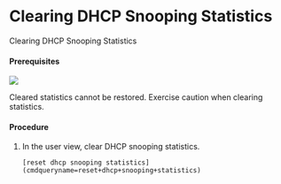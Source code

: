 Clearing DHCP Snooping Statistics
=================================

Clearing DHCP Snooping Statistics

#### Prerequisites

![](../public_sys-resources/notice_3.0-en-us.png) 

Cleared statistics cannot be restored. Exercise caution when clearing statistics.



#### Procedure

1. In the user view, clear DHCP snooping statistics.
   
   
   ```
   [reset dhcp snooping statistics](cmdqueryname=reset+dhcp+snooping+statistics)
   ```